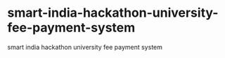 # smart-india-hackathon-university-fee-payment-system
smart india hackathon university fee payment system
